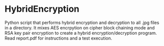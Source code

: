 # HybridEncryption
Python script that performs hybrid encryption and decryption to all .jpg files in a directory. It mixes AES encrpytion on cipher block chaining mode and RSA
key pair encryption to create a hybrid encryption/decryption program. Read report.pdf for instructions and a test execution.
